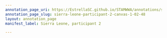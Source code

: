 ```yaml
---
annotation_page_uri: https://EstrellaSC.github.io/STAMWWA/annotations/sierra-leone-participant-2-canvas-1-02-48.json
annotation_page_slug: sierra-leone-participant-2-canvas-1-02-48
layout: annotation_page
manifest_label: Sierra Leone, participant 2

---
```

